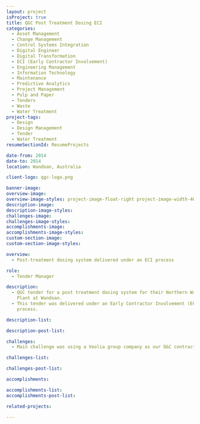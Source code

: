 ```yaml
---
layout: project
isProject: true
title: QGC Post Treatment Dosing ECI
categories:
  - Asset Management
  - Change Management
  - Control Systems Integration
  - Digital Engineer
  - Digital Transformation
  - ECI (Early Contractor Involvement)
  - Engineering Management
  - Information Technology
  - Maintenance
  - Predictive Analytics
  - Project Management
  - Pulp and Paper
  - Tenders
  - Waste
  - Water Treatment
project-tags:
  - Design
  - Design Management
  - Tender
  - Water Treatment
resumeSectionId: ResumeProjects

date-from: 2014
date-to: 2014
location: Wandoan, Australia

client-logo: qgc-logo.png

banner-image:
overview-image:
overview-image-styles: project-image-float-right project-image-width-40
description-image:
description-image-styles:
challenges-image:
challenges-image-styles:
accomplishments-image:
accomplishments-image-styles:
custom-section-image:
custom-section-image-styles:

overview:
  - Post-treatment dosing system delivered under an ECI process

role:
  - Tender Manager

description:
  - QGC tender for a post treatment dosing system for their Northern Water
    Plant at Wandoan.
  - This tender was delivered under an Early Contractor Involvement (ECI)
    process.

description-list:

description-post-list:

challenges:
  - Main challenge was using a Veolia group company as our D&C contractor.

challenges-list:    

challenges-post-list:    

accomplishments:

accomplishments-list:    
accomplishments-post-list:    

related-projects:

---
```

